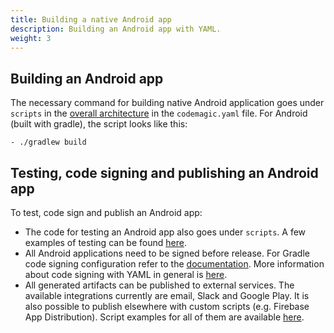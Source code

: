 ```yaml
---
title: Building a native Android app
description: Building an Android app with YAML.
weight: 3
---
```

## Building an Android app

The necessary command for building native Android application goes under `scripts` in the [overall architecture](../yaml/yaml/#template) in the `codemagic.yaml` file. For Android (built with gradle), the script looks like this:

    - ./gradlew build

## Testing, code signing and publishing an Android app

To test, code sign and publish an Android app:

* The code for testing an Android app also goes under `scripts`. A few examples of testing can be found [here](../yaml/testing).
* All Android applications need to be signed before release. For Gradle code signing configuration refer to the [documentation](https://docs.codemagic.io/code-signing/android-code-signing/#preparing-your-flutter-project-for-code-signing). More information about code signing with YAML in general is [here](../yaml/distribution).
* All generated artifacts can be published to external services. The available integrations currently are email, Slack and Google Play. It is also possible to publish elsewhere with custom scripts (e.g. Firebase App Distribution). Script examples for all of them are available [here](../yaml/distribution/#publishing).